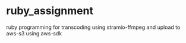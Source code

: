 # ruby_assignment
ruby programming for transcoding using stramio-ffmpeg and upload to aws-s3 using aws-sdk 
